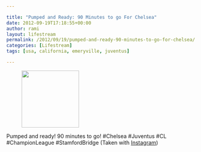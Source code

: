 ```yaml
---

title: "Pumped and Ready: 90 Minutes to go For Chelsea"
date: 2012-09-19T17:18:55+00:00
author: rami
layout: lifestream 
permalink: /2012/09/19/pumped-and-ready-90-minutes-to-go-for-chelsea/
categories: [Lifestream]
tags: [usa, california, emeryville, juventus]

---
```


<div id='gallery-83' class='gallery galleryid-1785 gallery-columns-3 gallery-size-thumbnail'>
  <figure class='gallery-item'> 
  
  <div class='gallery-icon landscape'>
    <a href='http://139.59.20.41/2012/09/19/pumped-and-ready-90-minutes-to-go-chelsea/attachment/1786/'><img width="150" height="150" src="http://139.59.20.41/wp-content/uploads/2012/09/tumblr_malxfj4QTq1qb4qlko1_1280-150x150.jpg" class="attachment-thumbnail size-thumbnail" alt="" srcset="http://139.59.20.41/wp-content/uploads/2012/09/tumblr_malxfj4QTq1qb4qlko1_1280-150x150.jpg 150w, http://139.59.20.41/wp-content/uploads/2012/09/tumblr_malxfj4QTq1qb4qlko1_1280-300x300.jpg 300w, http://139.59.20.41/wp-content/uploads/2012/09/tumblr_malxfj4QTq1qb4qlko1_1280-100x100.jpg 100w, http://139.59.20.41/wp-content/uploads/2012/09/tumblr_malxfj4QTq1qb4qlko1_1280.jpg 612w" sizes="100vw" /></a>
  </div></figure>
</div>

Pumped and ready! 90 minutes to go! #Chelsea #Juventus #CL #ChampionLeague #StamfordBridge (Taken with [Instagram](http://instagram.com))
